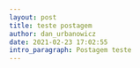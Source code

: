 ```yaml
---
layout: post
title: teste postagem
author: dan_urbanowicz
date: 2021-02-23 17:02:55
intro_paragraph: Postagem teste
---
```

